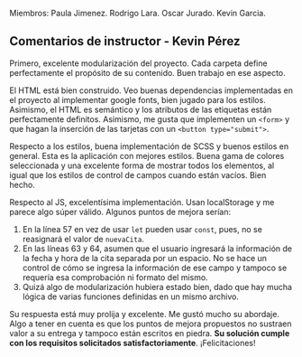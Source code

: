 Miembros:
Paula Jimenez.
Rodrigo Lara.
Oscar Jurado.
Kevin Garcia.

## Comentarios de instructor - Kevin Pérez

Primero, excelente modularización del proyecto. Cada carpeta define perfectamente el propósito de su contenido. Buen trabajo en ese aspecto.

El HTML está bien construido. Veo buenas dependencias implementadas en el proyecto al implementar google fonts, bien jugado para los estilos. Asimismo, el HTML es semántico y los atributos de las etiquetas están perfectamente definitos. Asimismo, me gusta que implementen un `<form>` y que hagan la inserción de las tarjetas con un `<button type="submit">`. 

Respecto a los estilos, buena implementación de SCSS y buenos estilos en general. Esta es la aplicación con mejores estilos. Buena gama de colores seleccionada y una excelente forma de mostrar todos los elementos, al igual que los estilos de control de campos cuando están vacíos. Bien hecho.

Respecto al JS, excelentísima implementación. Usan localStorage y me parece algo súper válido. Algunos puntos de mejora serían:
1. En la línea 57 en vez de usar `let` pueden usar `const`, pues, no se reasignará el valor de `nuevaCita`.
2. En las líneas 63 y 64, asumen que el usuario ingresará la información de la fecha y hora de la cita separada por un espacio. No se hace un control de cómo se ingresa la información de ese campo y tampoco se requería esa comprobación ni formato del mismo.
3. Quizá algo de modularización hubiera estado bien, dado que hay mucha lógica de varias funciones definidas en un mismo archivo.

Su respuesta está muy prolija y excelente. Me gustó mucho su abordaje. Algo a tener en cuenta es que los puntos de mejora propuestos no sustraen valor a su entrega y tampoco están escritos en piedra. **Su solución cumple con los requisitos solicitados satisfactoriamente**. ¡Felicitaciones!